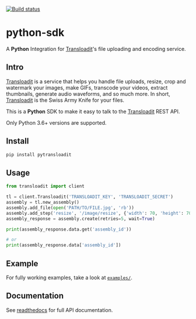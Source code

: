 [![Build status](https://github.com/transloadit/python-sdk/actions/workflows/ci.yml/badge.svg)](https://github.com/transloadit/python-sdk/actions/workflows/ci.yml)

# python-sdk

A **Python** Integration for [Transloadit](https://transloadit.com)'s file uploading and encoding service.

## Intro

[Transloadit](https://transloadit.com) is a service that helps you handle file uploads, resize, crop and watermark your images, make GIFs, transcode your videos, extract thumbnails, generate audio waveforms, and so much more. In short, [Transloadit](https://transloadit.com) is the Swiss Army Knife for your files.

This is a **Python** SDK to make it easy to talk to the [Transloadit](https://transloadit.com) REST API.

Only Python 3.6+ versions are supported.

## Install

```bash
pip install pytransloadit
```

## Usage

```python
from transloadit import client

tl = client.Transloadit('TRANSLOADIT_KEY', 'TRANSLOADIT_SECRET')
assembly = tl.new_assembly()
assembly.add_file(open('PATH/TO/FILE.jpg', 'rb'))
assembly.add_step('resize', '/image/resize', {'width': 70, 'height': 70})
assembly_response = assembly.create(retries=5, wait=True)

print(assembly_response.data.get('assembly_id'))

# or
print(assembly_response.data['assembly_id'])
```

## Example

For fully working examples, take a look at [`examples/`](https://github.com/transloadit/python-sdk/tree/master/examples).

## Documentation

See [readthedocs](https://transloadit.readthedocs.io) for full API documentation.
